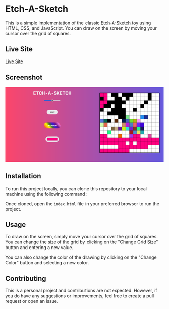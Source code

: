 # Etch-A-Sketch

This is a simple implementation of the classic [Etch-A-Sketch toy](https://en.wikipedia.org/wiki/Etch_A_Sketch) using HTML, CSS, and JavaScript. You can draw on the screen by moving your cursor over the grid of squares.

## Live Site

[Live Site](https://troyjosedev.github.io/etch-a-sketch/)

## Screenshot

![ALT TEXT](/Screenshot.png)

## Installation

To run this project locally, you can clone this repository to your local machine using the following command:

Once cloned, open the `index.html` file in your preferred browser to run the project.

## Usage

To draw on the screen, simply move your cursor over the grid of squares. You can change the size of the grid by clicking on the "Change Grid Size" button and entering a new value.

You can also change the color of the drawing by clicking on the "Change Color" button and selecting a new color.

## Contributing

This is a personal project and contributions are not expected. However, if you do have any suggestions or improvements, feel free to create a pull request or open an issue.
